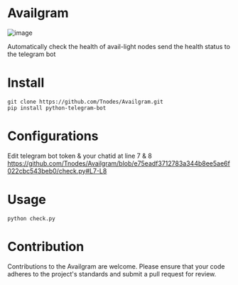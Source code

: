 # Availgram
![image](https://github.com/Tnodes/Availgram/assets/83104623/7be8f551-f216-4a15-bac3-62268603cba6)

Automatically check the health of avail-light nodes send the health status to the telegram bot

# Install
```
git clone https://github.com/Tnodes/Availgram.git
pip install python-telegram-bot
```

# Configurations
Edit telegram bot token & your chatid at line 7 & 8 https://github.com/Tnodes/Availgram/blob/e75eadf3712783a344b8ee5ae6f022cbc543beb0/check.py#L7-L8
# Usage
```
python check.py
```

# Contribution
Contributions to the Availgram are welcome. Please ensure that your code adheres to the project's standards and submit a pull request for review.
